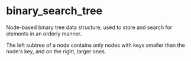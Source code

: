 # binary_search_tree
Node-based binary tree data structure, used to store and search for elements in an orderly manner. 

The left subtree of a node contains only nodes with keys smaller than the node's key, and on the right, larger ones.
